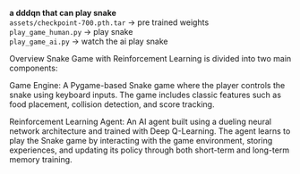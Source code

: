**a dddqn that can play snake**  
`assets/checkpoint-700.pth.tar` -> pre trained weights  
`play_game_human.py` -> play snake  
`play_game_ai.py` -> watch the ai play snake   

Overview
Snake Game with Reinforcement Learning is divided into two main components:

Game Engine:
A Pygame-based Snake game where the player controls the snake using keyboard inputs. The game includes classic features such as food placement, collision detection, and score tracking.

Reinforcement Learning Agent:
An AI agent built using a dueling neural network architecture and trained with Deep Q-Learning. The agent learns to play the Snake game by interacting with the game environment, storing experiences, and updating its policy through both short-term and long-term memory training.
